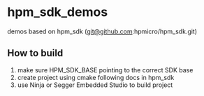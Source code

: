 # hpm_sdk_demos

demos based on hpm_sdk (git@github.com:hpmicro/hpm_sdk.git)

## How to build

1. make sure HPM_SDK_BASE pointing to the correct SDK base
2. create project using cmake following docs in hpm_sdk
3. use Ninja or Segger Embedded Studio to build project
